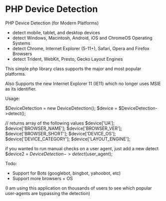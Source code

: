 PHP Device Detection
====================

PHP Device Detection (for Modern Platforms)
- detect mobile, tablet, and desktop devices
- detect Windows, Macintosh, Android, iOS and ChromeOS Operating Systems
- detect Chrome, Internet Explorer (5-11+), Safari, Opera and Firefox Browsers
- detect Trident, WebKit, Presto, Gecko Layout Engines

This simple php library class supports the major and most popular platforms.

Also Supports the new Internet Explorer 11 (IE11) which no longer uses MSIE as its identifier.

Usage:

$DeviceDetection = new DeviceDetection();
$device = $DeviceDetection->detect();

// returns array of the following values
$device['UA'];
$device['BROWSER_NAME'];
$device['BROWSER_VER'];
$device['BROWSER_SHORT'];
$device['DEVICE_OS'];
$device['DEVICE_CATEGORY'];
$device['LAYOUT_ENGINE'];

if you wanted to run manual checks on a user agent, just add a new detect
$device2 = $DeviceDetection->detect($user_agent);



Todo: 
- Support for Bots (googlebot, bingbot, yahoobot, etc) 
- Support more browsers + OS


(I am using this application on thousands of users to see which popular user-agents are bypassing the detection) 
